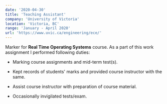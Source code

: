 ```yaml
---
date: '2020-04-30'
title: 'Teaching Assistant'
company: 'University of Victoria'
location: 'Victoria, BC'
range: 'January - April 2020'
url: 'https://www.uvic.ca/engineering/ece/'
---
```


Marker for **Real Time Operating Systems** course. As a part of this work assignment I performed following duties:

- Marking course assignments and mid-term test(s).

- Kept records of students' marks and provided course instructor with the same.

- Assist course instructor with preparation of course material.

- Occasionally invigilated tests/exam.
